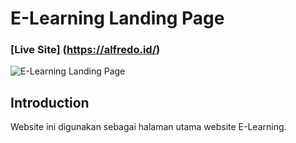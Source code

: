 # E-Learning Landing Page

### [Live Site] (https://alfredo.id/)

![E-Learning Landing Page](https://ibb.co/8bYfc6J)

## Introduction
Website ini digunakan sebagai halaman utama website E-Learning.
